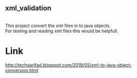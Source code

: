 ## xml_validation

<br>This project convert the xml files in to java objects.</br>
For testing and reading xml files this would be helpfull.

# Link
http://techqarifad.blogspot.com/2019/05/xml-to-java-object-conversion.html

